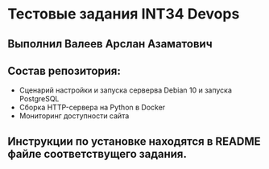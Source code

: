 # Тестовые задания INT34 Devops 
## Выполнил Валеев Арслан Азаматович

## Состав репозитория:
 - Сценарий настройки и запуска серверва Debian 10 и запуска PostgreSQL
 - Сборка HTTP-сервера на Python в Docker
 - Мониторинг доступности сайта
## Инструкции по установке находятся в README файле соответствущего задания.
